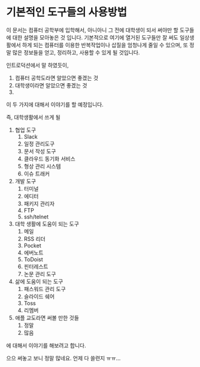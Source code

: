 # 기본적인 도구들의 사용방법

이 문서는 컴퓨터 공학부에 입학해서, 아니아니 그 전에 대학생이 되서 써야만 할 도구들에 대한 설명을 모아놓은 것 입니다. 기본적으로 여기에 열거된 도구들만 잘 써도 일상생활에서 하게 되는 컴퓨터를 이용한 반복작업이나 삽질을 엄청나게 줄일 수 있으며, 또 정말 많은 정보들을 얻고, 정리하고, 사용할 수 있게 될 것입니다.

인트로덕션에서 말 하였듯이,

1. 컴퓨터 공학도라면 알았으면 좋겠는 것
2. 대학생이라면 알았으면 좋겠는 것
3. ​

이 두 가지에 대해서 이야기를 할 예정입니다.

즉, 대학생활에서 쓰게 될

1. 협업 도구
   1. Slack
   2. 일정 관리도구
   3. 문서 작성 도구
   4. 클라우드 동기화 서비스
   5. 형상 관리 시스템
   6. 이슈 트래커
2. 개발 도구
   1. 터미널
   2. 에디터
   3. 패키지 관리자
   4. FTP
   5. ssh/telnet
3. 대학 생활에 도움이 되는 도구
   1. 메일
   2. RSS 리더
   3. Pocket
   4. 에버노트
   5. ToDoist
   6. 핀터레스트
   7. 논문 관리 도구
4. 삶에 도움이 되는 도구
   1. 패스워드 관리 도구
   2. 슬라이드 쉐어
   3. Toss
   4. 리멤버
5. 애플 교도라면 써볼 만한 것들
   1. 정말
   2. 많음

에 대해서 이야기를 해보려고 합니다. 

으으 써놓고 보니 정말 많네요. 언제 다 쓸련지 ㅠㅠ...